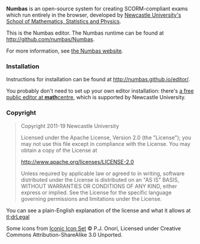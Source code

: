 **Numbas** is an open-source system for creating SCORM-compliant exams which
run entirely in the browser, developed by [Newcastle University's School of
Mathematics, Statistics and Physics](http://www.ncl.ac.uk/maths/).

This is the Numbas editor. The Numbas runtime can be found at http://github.com/numbas/Numbas.

For more information, see [the Numbas website](http://www.numbas.org.uk).

### Installation

Instructions for installation can be found at http://numbas.github.io/editor/.

You probably don't need to set up your own editor installation: there's [a free public editor at **math**centre](http://numbas.mathcentre.ac.uk), which is supported by Newcastle University.

### Copyright

> Copyright 2011-19 Newcastle University
> 
> Licensed under the Apache License, Version 2.0 (the "License");
> you may not use this file except in compliance with the License.
> You may obtain a copy of the License at
> 
> http://www.apache.org/licenses/LICENSE-2.0
> 
> Unless required by applicable law or agreed to in writing, software
> distributed under the License is distributed on an "AS IS" BASIS,
> WITHOUT WARRANTIES OR CONDITIONS OF ANY KIND, either express or implied.
> See the License for the specific language governing permissions and
> limitations under the License.

You can see a plain-English explanation of the license and what it allows at [tl;drLegal](https://tldrlegal.com/license/apache-license-2.0-(apache-2.0))

Some icons from [Iconic Icon Set](http://somerandomdude.com/work/iconic/) © P.J. Onori, Licensed under Creative Commons Attribution-ShareAlike 3.0 Unported.
